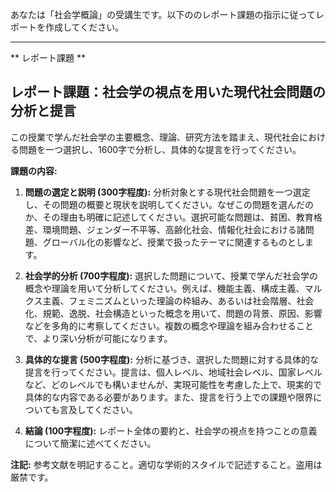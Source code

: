 あなたは「社会学概論」の受講生です。以下ののレポート課題の指示に従ってレポートを作成してください。

---------------------------------------
** レポート課題 **

## レポート課題：社会学の視点を用いた現代社会問題の分析と提言

この授業で学んだ社会学の主要概念、理論、研究方法を踏まえ、現代社会における問題を一つ選択し、1600字で分析し、具体的な提言を行ってください。

**課題の内容:**

1. **問題の選定と説明 (300字程度):**  分析対象とする現代社会問題を一つ選定し、その問題の概要と現状を説明してください。なぜこの問題を選んだのか、その理由も明確に記述してください。選択可能な問題は、貧困、教育格差、環境問題、ジェンダー不平等、高齢化社会、情報化社会における諸問題、グローバル化の影響など、授業で扱ったテーマに関連するものとします。

2. **社会学的分析 (700字程度):**  選択した問題について、授業で学んだ社会学の概念や理論を用いて分析してください。例えば、機能主義、構成主義、マルクス主義、フェミニズムといった理論の枠組み、あるいは社会階層、社会化、規範、逸脱、社会構造といった概念を用いて、問題の背景、原因、影響などを多角的に考察してください。複数の概念や理論を組み合わせることで、より深い分析が可能になります。

3. **具体的な提言 (500字程度):**  分析に基づき、選択した問題に対する具体的な提言を行ってください。提言は、個人レベル、地域社会レベル、国家レベルなど、どのレベルでも構いませんが、実現可能性を考慮した上で、現実的で具体的な内容である必要があります。また、提言を行う上での課題や限界についても言及してください。

4. **結論 (100字程度):**  レポート全体の要約と、社会学の視点を持つことの意義について簡潔に述べてください。


**注記:**  参考文献を明記すること。適切な学術的スタイルで記述すること。盗用は厳禁です。
